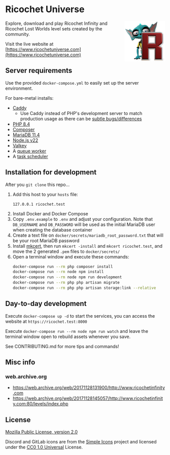 # Ricochet Universe

<img alt="Ricochet Universe logo" align="right" src="./icon.png" width="128" />

Explore, download and play Ricochet Infinity and Ricochet Lost Worlds level sets created by the community.

Visit the live website at [https://www.ricochetuniverse.com](https://www.ricochetuniverse.com)

## Server requirements

Use the provided `docker-compose.yml` to easily set up the server environment.

For bare-metal installs:

- [Caddy](https://caddyserver.com)
    - Use Caddy instead of PHP's development server to match production usage as there can be [subtle bugs/differences](https://gitlab.com/ngyikp/ricochet-levels/-/issues/3)
- [PHP 8.4](https://www.php.net)
- [Composer](https://getcomposer.org)
- [MariaDB 11.4](https://mariadb.org)
- [Node.js v22](https://nodejs.org)
- [Valkey](https://valkey.io)
- A [queue worker](https://laravel.com/docs/11.x/queues#supervisor-configuration)
- A [task scheduler](https://laravel.com/docs/11.x/scheduling#running-the-scheduler)

## Installation for development

After you `git clone` this repo...

1. Add this host to your `hosts` file:
    ```
    127.0.0.1 ricochet.test
    ```
2. Install Docker and Docker Compose
3. Copy `.env.example` to `.env` and adjust your configuration. Note that `DB_USERNAME` and `DB_PASSWORD` will be used as the initial MariaDB user when creating the database container
4. Create a text file on `docker/secrets/mariadb_root_password.txt` that will be your root MariaDB password
5. Install [mkcert](https://github.com/FiloSottile/mkcert), then run `mkcert -install` and `mkcert ricochet.test`, and move the 2 generated `.pem` files to `docker/secrets/`
6. Open a terminal window and execute these commands:
    ```bash
    docker-compose run --rm php composer install
    docker-compose run --rm node npm install
    docker-compose run --rm node npm run development
    docker-compose run --rm php php artisan migrate
    docker-compose run --rm php php artisan storage:link --relative
    ```

## Day-to-day development

Execute `docker-compose up -d` to start the services, you can access the website at `https://ricochet.test:8000`

Execute `docker-compose run --rm node npm run watch` and leave the terminal window open to rebuild assets whenever you save.

See CONTRIBUTING.md for more tips and commands!

## Misc info

### web.archive.org

- https://web.archive.org/web/20171128131900/http://www.ricochetinfinity.com
- https://web.archive.org/web/20171128145057/http://www.ricochetinfinity.com:80/levels/index.php

## License

[Mozilla Public License, version 2.0](https://www.mozilla.org/en-US/MPL/2.0/)

Discord and GitLab icons are from the [Simple Icons](https://simpleicons.org) project and licensed under the [CC0 1.0 Universal](https://github.com/simple-icons/simple-icons/blob/develop/LICENSE.md) License.
